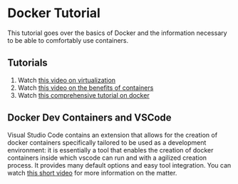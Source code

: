 # Docker Tutorial

This tutorial goes over the basics of Docker and the information necessary to be able to comfortably use containers.

## Tutorials

1. Watch [this video on virtualization](https://www.youtube.com/watch?v=UBVVq-xz5i0)
2. Watch [this video on the benefits of containers](https://www.youtube.com/watch?v=J0NuOlA2xDc)
3. Watch [this comprehensive tutorial on docker](https://www.youtube.com/watch?v=3c-iBn73dDE)

## Docker Dev Containers and VSCode

Visual Studio Code contains an extension that allows for the creation of docker containers specifically tailored to be used as a development environment: it is essentially a tool that enables the creation of docker containers inside which vscode can run and with a agilized creation process. It provides many default options and easy tool integration. You can watch [this short video](https://www.youtube.com/watch?v=b1RavPr_878) for more information on the matter.